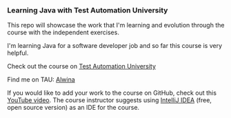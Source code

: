### Learning Java with Test Automation University

This repo will showcase the work that I'm learning and evolution through the course with the independent exercises.

I'm learning Java for a software developer job and so far this course is very helpful.

Check out the course on [Test Automation University](https://testautomationu.applitools.com/)

Find me on TAU: [Alwina](https://testautomationu.applitools.com/profile.html)

If you would like to add your work to the course on GitHub, check out this [YouTube video](https://youtu.be/mf2-MOl0VXY). The course instructor suggests using [IntelliJ IDEA](https://www.jetbrains.com/idea/) (free, open source version) as an IDE for the course.
